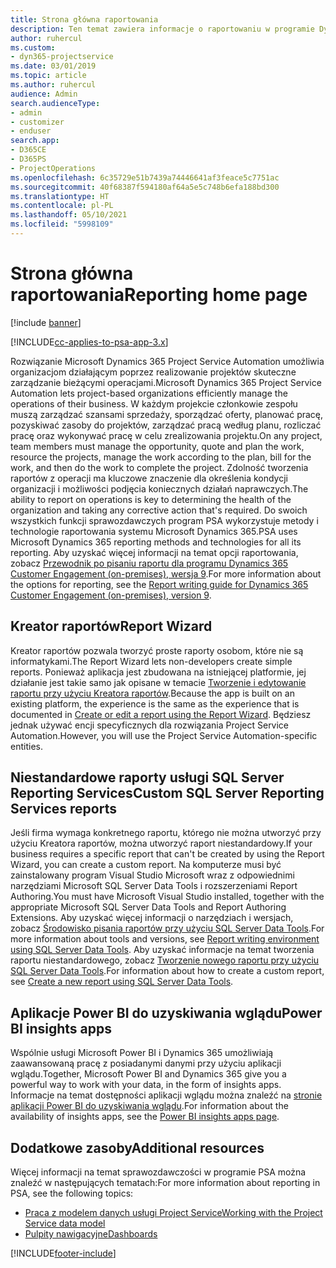 ```yaml
---
title: Strona główna raportowania
description: Ten temat zawiera informacje o raportowaniu w programie Dynamics 365 Project Service Automation.
author: ruhercul
ms.custom:
- dyn365-projectservice
ms.date: 03/01/2019
ms.topic: article
ms.author: ruhercul
audience: Admin
search.audienceType:
- admin
- customizer
- enduser
search.app:
- D365CE
- D365PS
- ProjectOperations
ms.openlocfilehash: 6c35729e51b7439a74446641af3feace5c7751ac
ms.sourcegitcommit: 40f68387f594180af64a5e5c748b6efa188bd300
ms.translationtype: HT
ms.contentlocale: pl-PL
ms.lasthandoff: 05/10/2021
ms.locfileid: "5998109"
---
```

# <a name="reporting-home-page"></a><span data-ttu-id="441d8-103">Strona główna raportowania</span><span class="sxs-lookup"><span data-stu-id="441d8-103">Reporting home page</span></span>

[!include [banner](../includes/psa-now-project-operations.md)]

[!INCLUDE[cc-applies-to-psa-app-3.x](../includes/cc-applies-to-psa-app-3x.md)]

<span data-ttu-id="441d8-104">Rozwiązanie Microsoft Dynamics 365 Project Service Automation umożliwia organizacjom działającym poprzez realizowanie projektów skuteczne zarządzanie bieżącymi operacjami.</span><span class="sxs-lookup"><span data-stu-id="441d8-104">Microsoft Dynamics 365 Project Service Automation lets project-based organizations efficiently manage the operations of their business.</span></span> <span data-ttu-id="441d8-105">W każdym projekcie członkowie zespołu muszą zarządzać szansami sprzedaży, sporządzać oferty, planować pracę, pozyskiwać zasoby do projektów, zarządzać pracą według planu, rozliczać pracę oraz wykonywać pracę w celu zrealizowania projektu.</span><span class="sxs-lookup"><span data-stu-id="441d8-105">On any project, team members must manage the opportunity, quote and plan the work, resource the projects, manage the work according to the plan, bill for the work, and then do the work to complete the project.</span></span> <span data-ttu-id="441d8-106">Zdolność tworzenia raportów z operacji ma kluczowe znaczenie dla określenia kondycji organizacji i możliwości podjęcia koniecznych działań naprawczych.</span><span class="sxs-lookup"><span data-stu-id="441d8-106">The ability to report on operations is key to determining the health of the organization and taking any corrective action that's required.</span></span> <span data-ttu-id="441d8-107">Do swoich wszystkich funkcji sprawozdawczych program PSA wykorzystuje metody i technologie raportowania systemu Microsoft Dynamics 365.</span><span class="sxs-lookup"><span data-stu-id="441d8-107">PSA uses Microsoft Dynamics 365 reporting methods and technologies for all its reporting.</span></span> <span data-ttu-id="441d8-108">Aby uzyskać więcej informacji na temat opcji raportowania, zobacz [Przewodnik po pisaniu raportu dla programu Dynamics 365 Customer Engagement (on-premises), wersja 9](/dynamics365/customerengagement/on-premises/analytics/reporting-analytics-with-dynamics-365).</span><span class="sxs-lookup"><span data-stu-id="441d8-108">For more information about the options for reporting, see the [Report writing guide for Dynamics 365 Customer Engagement (on-premises), version 9](/dynamics365/customerengagement/on-premises/analytics/reporting-analytics-with-dynamics-365).</span></span>

## <a name="report-wizard"></a><span data-ttu-id="441d8-109">Kreator raportów</span><span class="sxs-lookup"><span data-stu-id="441d8-109">Report Wizard</span></span>

<span data-ttu-id="441d8-110">Kreator raportów pozwala tworzyć proste raporty osobom, które nie są informatykami.</span><span class="sxs-lookup"><span data-stu-id="441d8-110">The Report Wizard lets non-developers create simple reports.</span></span> <span data-ttu-id="441d8-111">Ponieważ aplikacja jest zbudowana na istniejącej platformie, jej działanie jest takie samo jak opisane w temacie [Tworzenie i edytowanie raportu przy użyciu Kreatora raportów](/dynamics365/customerengagement/on-premises/basics/create-edit-copy-report-wizard).</span><span class="sxs-lookup"><span data-stu-id="441d8-111">Because the app is built on an existing platform, the experience is the same as the experience that is documented in [Create or edit a report using the Report Wizard](/dynamics365/customerengagement/on-premises/basics/create-edit-copy-report-wizard).</span></span> <span data-ttu-id="441d8-112">Będziesz jednak używać encji specyficznych dla rozwiązania Project Service Automation.</span><span class="sxs-lookup"><span data-stu-id="441d8-112">However, you will use the Project Service Automation-specific entities.</span></span>

## <a name="custom-sql-server-reporting-services-reports"></a><span data-ttu-id="441d8-113">Niestandardowe raporty usługi SQL Server Reporting Services</span><span class="sxs-lookup"><span data-stu-id="441d8-113">Custom SQL Server Reporting Services reports</span></span>

<span data-ttu-id="441d8-114">Jeśli firma wymaga konkretnego raportu, którego nie można utworzyć przy użyciu Kreatora raportów, można utworzyć raport niestandardowy.</span><span class="sxs-lookup"><span data-stu-id="441d8-114">If your business requires a specific report that can't be created by using the Report Wizard, you can create a custom report.</span></span> <span data-ttu-id="441d8-115">Na komputerze musi być zainstalowany program Visual Studio Microsoft wraz z odpowiednimi narzędziami Microsoft SQL Server Data Tools i rozszerzeniami Report Authoring.</span><span class="sxs-lookup"><span data-stu-id="441d8-115">You must have Microsoft Visual Studio installed, together with the appropriate Microsoft SQL Server Data Tools and Report Authoring Extensions.</span></span> <span data-ttu-id="441d8-116">Aby uzyskać więcej informacji o narzędziach i wersjach, zobacz [Środowisko pisania raportów przy użyciu SQL Server Data Tools](/dynamics365/customerengagement/on-premises/analytics/report-writing-environment-using-sql-server-data-tools).</span><span class="sxs-lookup"><span data-stu-id="441d8-116">For more information about tools and versions, see [Report writing environment using SQL Server Data Tools](/dynamics365/customerengagement/on-premises/analytics/report-writing-environment-using-sql-server-data-tools).</span></span> <span data-ttu-id="441d8-117">Aby uzyskać informacje na temat tworzenia raportu niestandardowego, zobacz [Tworzenie nowego raportu przy użyciu SQL Server Data Tools](/dynamics365/customerengagement/on-premises/analytics/create-a-new-report-using-sql-server-data-tools).</span><span class="sxs-lookup"><span data-stu-id="441d8-117">For information about how to create a custom report, see [Create a new report using SQL Server Data Tools](/dynamics365/customerengagement/on-premises/analytics/create-a-new-report-using-sql-server-data-tools).</span></span>

## <a name="power-bi-insights-apps"></a><span data-ttu-id="441d8-118">Aplikacje Power BI do uzyskiwania wglądu</span><span class="sxs-lookup"><span data-stu-id="441d8-118">Power BI insights apps</span></span>

<span data-ttu-id="441d8-119">Wspólnie usługi Microsoft Power BI i Dynamics 365 umożliwiają zaawansowaną pracę z posiadanymi danymi przy użyciu aplikacji wglądu.</span><span class="sxs-lookup"><span data-stu-id="441d8-119">Together, Microsoft Power BI and Dynamics 365 give you a powerful way to work with your data, in the form of insights apps.</span></span> <span data-ttu-id="441d8-120">Informacje na temat dostępności aplikacji wglądu można znaleźć na [stronie aplikacji Power BI do uzyskiwania wglądu](https://powerbi.microsoft.com/power-bi-insights-apps/).</span><span class="sxs-lookup"><span data-stu-id="441d8-120">For information about the availability of insights apps, see the [Power BI insights apps page](https://powerbi.microsoft.com/power-bi-insights-apps/).</span></span>


## <a name="additional-resources"></a><span data-ttu-id="441d8-121">Dodatkowe zasoby</span><span class="sxs-lookup"><span data-stu-id="441d8-121">Additional resources</span></span>
<span data-ttu-id="441d8-122">Więcej informacji na temat sprawozdawczości w programie PSA można znaleźć w następujących tematach:</span><span class="sxs-lookup"><span data-stu-id="441d8-122">For more information about reporting in PSA, see the following topics:</span></span>

- [<span data-ttu-id="441d8-123">Praca z modelem danych usługi Project Service</span><span class="sxs-lookup"><span data-stu-id="441d8-123">Working with the Project Service data model</span></span>](reports-working-project-service-data-model.md)
- [<span data-ttu-id="441d8-124">Pulpity nawigacyjne</span><span class="sxs-lookup"><span data-stu-id="441d8-124">Dashboards</span></span>](reports-dashboards.md)



[!INCLUDE[footer-include](../includes/footer-banner.md)]
